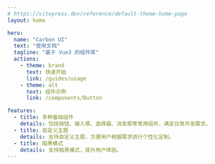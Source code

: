 ```yaml
---
# https://vitepress.dev/reference/default-theme-home-page
layout: home

hero:
  name: "Carbon UI"
  text: "使用文档"
  tagline: "基于 Vue3 的组件库"
  actions:
    - theme: brand
      text: 快速开始
      link: /guides/usage
    - theme: alt 
      text: 组件示例
      link: /components/Button

features:
  - title: 多种基础组件
    details: 包括按钮、输入框、选择器、消息框等常用组件，满足日常开发需求。
  - title: 自定义主题
    details: 支持自定义主题，方便用户根据需求进行个性化定制。
  - title: 暗黑模式
    details: 支持暗黑模式，提升用户体验。
---
```


